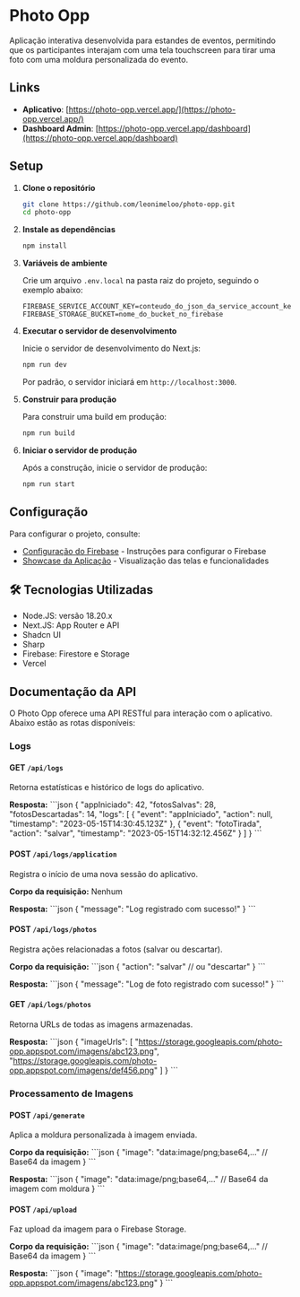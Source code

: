 # Photo Opp

Aplicação interativa desenvolvida para estandes de eventos, permitindo que os participantes interajam com uma tela touchscreen para tirar uma foto com uma moldura personalizada do evento.

## Links

- **Aplicativo**: [https://photo-opp.vercel.app/](https://photo-opp.vercel.app/)
- **Dashboard Admin**: [https://photo-opp.vercel.app/dashboard](https://photo-opp.vercel.app/dashboard)

## Setup

1. **Clone o repositório**
   ```bash
   git clone https://github.com/leonimeloo/photo-opp.git
   cd photo-opp
   ```
2. **Instale as dependências**
   ```bash
   npm install
   ```
3. **Variáveis de ambiente**

   Crie um arquivo `.env.local` na pasta raiz do projeto, seguindo o exemplo abaixo:
   ```env
   FIREBASE_SERVICE_ACCOUNT_KEY=conteudo_do_json_da_service_account_key
   FIREBASE_STORAGE_BUCKET=nome_do_bucket_no_firebase
   ```

4. **Executar o servidor de desenvolvimento**

   Inicie o servidor de desenvolvimento do Next.js:
   ```bash
   npm run dev
   ```
   Por padrão, o servidor iniciará em `http://localhost:3000`.

5. **Construir para produção**

   Para construir uma build em produção:
   ```bash
   npm run build
   ```

6. **Iniciar o servidor de produção**

   Após a construção, inicie o servidor de produção:
   ```bash
   npm run start
   ```

## Configuração

Para configurar o projeto, consulte:

- [Configuração do Firebase](./FIREBASE_SETUP.md) - Instruções para configurar o Firebase
- [Showcase da Aplicação](./APP_SHOWCASE.md) - Visualização das telas e funcionalidades

## 🛠 Tecnologias Utilizadas

- Node.JS: versão 18.20.x
- Next.JS: App Router e API
- Shadcn UI
- Sharp
- Firebase: Firestore e Storage
- Vercel

## Documentação da API

O Photo Opp oferece uma API RESTful para interação com o aplicativo. Abaixo estão as rotas disponíveis:

### Logs

#### GET `/api/logs`

Retorna estatísticas e histórico de logs do aplicativo.

**Resposta:**
\`\`\`json
{
  "appIniciado": 42,
  "fotosSalvas": 28,
  "fotosDescartadas": 14,
  "logs": [
    {
      "event": "appIniciado",
      "action": null,
      "timestamp": "2023-05-15T14:30:45.123Z"
    },
    {
      "event": "fotoTirada",
      "action": "salvar",
      "timestamp": "2023-05-15T14:32:12.456Z"
    }
  ]
}
\`\`\`

#### POST `/api/logs/application`

Registra o início de uma nova sessão do aplicativo.

**Corpo da requisição:** Nenhum

**Resposta:**
\`\`\`json
{
  "message": "Log registrado com sucesso!"
}
\`\`\`

#### POST `/api/logs/photos`

Registra ações relacionadas a fotos (salvar ou descartar).

**Corpo da requisição:**
\`\`\`json
{
  "action": "salvar" // ou "descartar"
}
\`\`\`

**Resposta:**
\`\`\`json
{
  "message": "Log de foto registrado com sucesso!"
}
\`\`\`

#### GET `/api/logs/photos`

Retorna URLs de todas as imagens armazenadas.

**Resposta:**
\`\`\`json
{
  "imageUrls": [
    "https://storage.googleapis.com/photo-opp.appspot.com/imagens/abc123.png",
    "https://storage.googleapis.com/photo-opp.appspot.com/imagens/def456.png"
  ]
}
\`\`\`

### Processamento de Imagens

#### POST `/api/generate`

Aplica a moldura personalizada à imagem enviada.

**Corpo da requisição:**
\`\`\`json
{
  "image": "data:image/png;base64,..." // Base64 da imagem
}
\`\`\`

**Resposta:**
\`\`\`json
{
  "image": "data:image/png;base64,..." // Base64 da imagem com moldura
}
\`\`\`

#### POST `/api/upload`

Faz upload da imagem para o Firebase Storage.

**Corpo da requisição:**
\`\`\`json
{
  "image": "data:image/png;base64,..." // Base64 da imagem
}
\`\`\`

**Resposta:**
\`\`\`json
{
  "image": "https://storage.googleapis.com/photo-opp.appspot.com/imagens/abc123.png"
}
\`\`\`